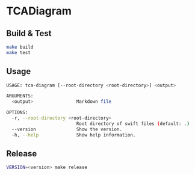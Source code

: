 # TCADiagram

## Build & Test

```sh
make build
make test
```

## Usage

```sh
USAGE: tca-diagram [--root-directory <root-directory>] <output>

ARGUMENTS:
  <output>                Markdown file

OPTIONS:
  -r, --root-directory <root-directory>
                          Root directory of swift files (default: .)
  --version               Show the version.
  -h, --help              Show help information.
```

## Release

```sh
VERSION=<version> make release
```
